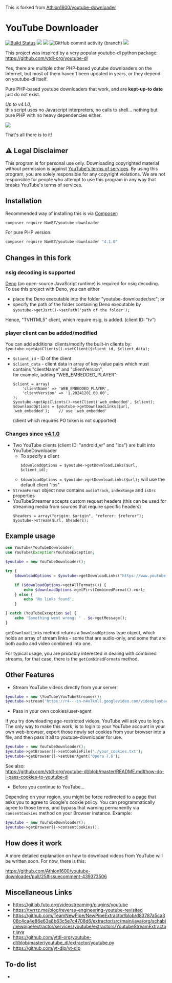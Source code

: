 This is forked from [Athlon1600/youtube-downloader](https://github.com/Athlon1600/youtube-downloader)

# YouTube Downloader

[![Build Status](https://github.com/ytdl-org/youtube-dl/workflows/CI/badge.svg)](https://github.com/ytdl-org/youtube-dl/actions?query=workflow%3ACI)
![](https://img.shields.io/github/license/Athlon1600/youtube-downloader.svg)
![](https://img.shields.io/packagist/dt/Athlon1600/youtube-downloader.svg)
![GitHub commit activity (branch)](https://img.shields.io/github/commit-activity/y/athlon1600/youtube-downloader)
![](https://img.shields.io/github/last-commit/Athlon1600/youtube-downloader.svg)

This project was inspired by a very popular youtube-dl python package:  
https://github.com/ytdl-org/youtube-dl

Yes, there are multiple other PHP-based youtube downloaders on the Internet, 
but most of them haven't been updated in years, or they depend on youtube-dl itself.  

Pure PHP-based youtube downloaders that work, and are **kept-up-to date** just do not exist.

*Up to v4.1.0,*  
this script uses no Javascript interpreters, no calls to shell... nothing but pure PHP with no heavy dependencies either.

![](https://i.imgur.com/YT39KZ5.png)

That's all there is to it!

## :warning: Legal Disclaimer

This program is for personal use only. 
Downloading copyrighted material without permission is against [YouTube's terms of services](https://www.youtube.com/static?template=terms). 
By using this program, you are solely responsible for any copyright violations. 
We are not responsible for people who attempt to use this program in any way that breaks YouTube's terms of services.

## Installation

Recommended way of installing this is via [Composer](http://getcomposer.org):

```bash
composer require NamBZ/youtube-downloader
```

For pure PHP version:

```bash
composer require NamBZ/youtube-downloader "4.1.0"
```

## Changes in this fork

### nsig decoding is supported
[Deno](https://deno.com/) (an open-source JavaScript runtime) is required for nsig decoding.  
To use this project with Deno, you can either
- place the Deno executable into the folder "youtube-downloader/src"; or
- specify the path of the folder containing Deno executable by  
  `$youtube->getJsrt()->setPath('path of the folder');`

Hence, "TVHTML5" client, which require nsig, is added. (client ID: "tv")  

### player client can be added/modified
You can add additional clients/modify the built-in clients by:  
  `$youtube->getApiClients()->setClient($client_id, $client_data);`
- `$client_id`   - ID of the client
- `$client_data` - client data in array of key-value pairs which must contains "clientName" and "clientVersion",  
  for example, adding "WEB_EMBEDDED_PLAYER":  
  ```
  $client = array(
      'clientName' => 'WEB_EMBEDDED_PLAYER',
      'clientVersion' => '1.20241201.00.00',
  );
  $youtube->getApiClients()->setClient('web_embedded', $client);
  $downloadOptions = $youtube->getDownloadLinks($url, 'web_embedded');    // use 'web_embedded'
  ```
  (client which requires PO token is not supported)

### Changes since [v4.1.0](https://github.com/NamBZ/youtube-downloader/releases/tag/v4.1.0)
- Two YouTube clients (client ID: "android_vr" and "ios") are built into YouTubeDownloader
  - To specify a client
    ```
    $downloadOptions = $youtube->getDownloadLinks($url, $client_id);
    ```
  - `$downloadOptions = $youtube->getDownloadLinks($url);` will use the default client "ios"
- `StreamFormat` object now contains `audioTrack`, `indexRange` and `isDrc` properties
- YouTubeStreamer accepts custom request headers (this can be used for streaming media from sources that require specific headers)
  ```
  $headers = array("origin: $origin", "referer: $referer");
  $youtube->stream($url, $headers);
  ```

## Example usage

```php
use YouTube\YouTubeDownloader;
use YouTube\Exception\YouTubeException;

$youtube = new YouTubeDownloader();

try {
    $downloadOptions = $youtube->getDownloadLinks("https://www.youtube.com/watch?v=aqz-KE-bpKQ");

    if ($downloadOptions->getAllFormats()) {
        echo $downloadOptions->getFirstCombinedFormat()->url;
    } else {
        echo 'No links found';
    }

} catch (YouTubeException $e) {
    echo 'Something went wrong: ' . $e->getMessage();
}
```

`getDownloadLinks` method returns a `DownloadOptions` type object, which holds an array of stream links - some that are audio-only, and some that are both audio and video combined into one.

For typical usage, you are probably interested in dealing with combined streams, for that case, there is the `getCombinedFormats` method.

## Other Features

- Stream YouTube videos directly from your server:

```php
$youtube = new \YouTube\YouTubeStreamer();
$youtube->stream('https://r4---sn-n4v7knll.googlevideo.com/videoplayback?...');
```

- Pass in your own cookies/user-agent

If you try downloading age-restricted videos, YouTube will ask you to login. The only way to make this work, is to login to your YouTube account in your own web-browser, export those newly set cookies from your browser into a file, and then pass it all to youtube-downloader for use.

```php
$youtube = new YouTubeDownloader();
$youtube->getBrowser()->setCookieFile('./your_cookies.txt');
$youtube->getBrowser()->setUserAgent('Opera 7.6');
```

See also:  
https://github.com/ytdl-org/youtube-dl/blob/master/README.md#how-do-i-pass-cookies-to-youtube-dl

- Before you continue to YouTube...

Depending on your region, you might be force redirected to a [page](https://unblockvideos.com/images/before-you-continue-cookies.jpg) that asks you to agree to Google's cookie policy.
You can programmatically agree to those terms, and bypass that warning permanently via `consentCookies` method on your Browser instance. Example:  
```php
$youtube = new YouTubeDownloader();
$youtube->getBrowser()->consentCookies();
```

## How does it work

A more detailed explanation on how to download videos from YouTube will be written soon.
For now, there is this:  

https://github.com/Athlon1600/youtube-downloader/pull/25#issuecomment-439373506

## Miscellaneous Links

- https://gitlab.futo.org/videostreaming/plugins/youtube
- https://tyrrrz.me/blog/reverse-engineering-youtube-revisited
- https://github.com/TeamNewPipe/NewPipeExtractor/blob/d83787a5ca308c4ca4e86e63a8b63c5e7c4708d6/extractor/src/main/java/org/schabi/newpipe/extractor/services/youtube/extractors/YoutubeStreamExtractor.java
- https://github.com/ytdl-org/youtube-dl/blob/master/youtube_dl/extractor/youtube.py
- https://github.com/yt-dlp/yt-dlp

## To-do list

- 
